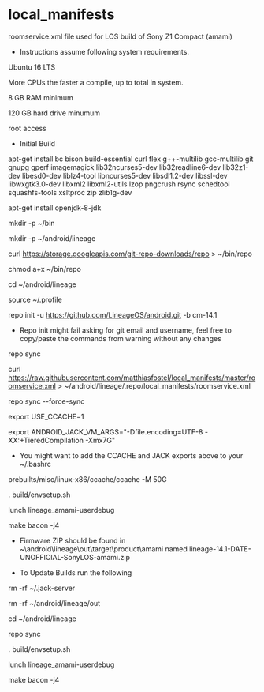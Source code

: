 # local_manifests
roomservice.xml file used for LOS build of Sony Z1 Compact (amami)

* Instructions assume following system requirements.

Ubuntu 16 LTS

More CPUs the faster a compile, up to total in system.

8 GB RAM minimum

120 GB hard drive minumum

root access

* Initial Build

apt-get install bc bison build-essential curl flex g++-multilib gcc-multilib git gnupg gperf imagemagick lib32ncurses5-dev lib32readline6-dev lib32z1-dev libesd0-dev liblz4-tool libncurses5-dev libsdl1.2-dev libssl-dev libwxgtk3.0-dev libxml2 libxml2-utils lzop pngcrush rsync schedtool squashfs-tools xsltproc zip zlib1g-dev

apt-get install openjdk-8-jdk

mkdir -p ~/bin

mkdir -p ~/android/lineage

curl https://storage.googleapis.com/git-repo-downloads/repo > ~/bin/repo

chmod a+x ~/bin/repo

cd ~/android/lineage

source ~/.profile

repo init -u https://github.com/LineageOS/android.git -b cm-14.1

* Repo init might fail asking for git email and username, feel free to copy/paste the commands from warning without any changes

repo sync

curl https://raw.githubusercontent.com/matthiasfostel/local_manifests/master/roomservice.xml > ~/android/lineage/.repo/local_manifests/roomservice.xml

repo sync --force-sync

export USE_CCACHE=1

export ANDROID_JACK_VM_ARGS="-Dfile.encoding=UTF-8 -XX:+TieredCompilation -Xmx7G"

* You might want to add the CCACHE and JACK exports above to your ~/.bashrc

prebuilts/misc/linux-x86/ccache/ccache -M 50G

. build/envsetup.sh

lunch lineage_amami-userdebug

make bacon -j4

* Firmware ZIP should be found in ~\android\lineage\out\target\product\amami named lineage-14.1-DATE-UNOFFICIAL-SonyLOS-amami.zip

* To Update Builds run the following

rm -rf ~/.jack-server

rm -rf ~/android/lineage/out

cd ~/android/lineage

repo sync

. build/envsetup.sh

lunch lineage_amami-userdebug

make bacon -j4
